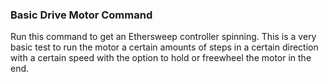 ### Basic Drive Motor Command

Run this command to get an Ethersweep controller spinning. This is a very basic test to run the motor a certain amounts of steps in a certain direction with a certain speed with the option to hold or freewheel the motor in the end.